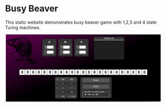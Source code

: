 # Busy Beaver
This static website demonstrates busy beaver game with 1,2,3 and 4 state Turing machines.

<p align="center">
  <img src="resources/screenshot.png" alt="Game screenshot" width="500px">
</p>
